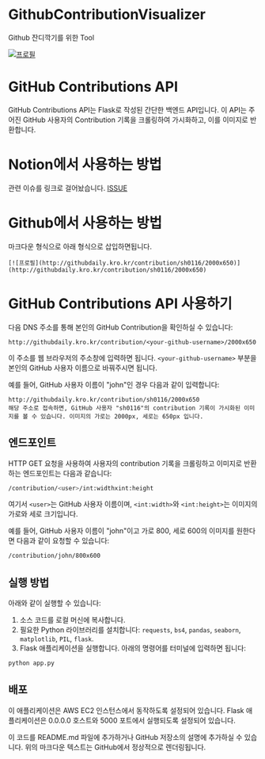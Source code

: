 # GithubContributionVisualizer
Github 잔디깍기를 위한 Tool

[![프로필](http://githubdaily.kro.kr/contribution/sh0116/2000x650)](http://githubdaily.kro.kr/contribution/sh0116/2000x650)

# GitHub Contributions API

GitHub Contributions API는 Flask로 작성된 간단한 백엔드 API입니다. 이 API는 주어진 GitHub 사용자의 Contribution 기록을 크롤링하여 가시화하고, 이를 이미지로 반환합니다.

# Notion에서 사용하는 방법
관련 이슈를 링크로 걸어놨습니다.
[ISSUE](https://github.com/sh0116/GithubContributionVisualizer/issues/1#issuecomment-1646388466)

# Github에서 사용하는 방법
마크다운 형식으로 아래 형식으로 삽입하면됩니다.
```
[![프로필](http://githubdaily.kro.kr/contribution/sh0116/2000x650)](http://githubdaily.kro.kr/contribution/sh0116/2000x650)
```
# GitHub Contributions API 사용하기

다음 DNS 주소를 통해 본인의 GitHub Contribution을 확인하실 수 있습니다:

```
http://githubdaily.kro.kr/contribution/<your-github-username>/2000x650
```

이 주소를 웹 브라우저의 주소창에 입력하면 됩니다. `<your-github-username>` 부분을 본인의 GitHub 사용자 이름으로 바꿔주시면 됩니다.

예를 들어, GitHub 사용자 이름이 "john"인 경우 다음과 같이 입력합니다:

```
http://githubdaily.kro.kr/contribution/sh0116/2000x650
해당 주소로 접속하면, GitHub 사용자 "sh0116"의 contribution 기록이 가시화된 이미지를 볼 수 있습니다. 이미지의 가로는 2000px, 세로는 650px 입니다.
```



## 엔드포인트

HTTP GET 요청을 사용하여 사용자의 contribution 기록을 크롤링하고 이미지로 반환하는 엔드포인트는 다음과 같습니다:

```bash
/contribution/<user>/int:widthxint:height
```


여기서 `<user>`는 GitHub 사용자 이름이며, `<int:width>`와 `<int:height>`는 이미지의 가로와 세로 크기입니다.

예를 들어, GitHub 사용자 이름이 "john"이고 가로 800, 세로 600의 이미지를 원한다면 다음과 같이 요청할 수 있습니다:

```bash
/contribution/john/800x600
```


## 실행 방법

아래와 같이 실행할 수 있습니다:

1. 소스 코드를 로컬 머신에 복사합니다.
2. 필요한 Python 라이브러리를 설치합니다: `requests`, `bs4`, `pandas`, `seaborn`, `matplotlib`, `PIL`, `flask`.
3. Flask 애플리케이션을 실행합니다. 아래의 명령어를 터미널에 입력하면 됩니다:

```bash
python app.py
```

## 배포
이 애플리케이션은 AWS EC2 인스턴스에서 동작하도록 설정되어 있습니다. Flask 애플리케이션은 0.0.0.0 호스트와 5000 포트에서 실행되도록 설정되어 있습니다.


이 코드를 README.md 파일에 추가하거나 GitHub 저장소의 설명에 추가하실 수 있습니다. 위의 마크다운 텍스트는 GitHub에서 정상적으로 렌더링됩니다.
